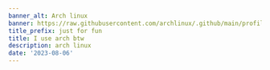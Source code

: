 ```yaml
---
banner_alt: Arch linux
banner: https://raw.githubusercontent.com/archlinux/.github/main/profile/archlinux-logo-dark-scalable.svg
title_prefix: just for fun
title: I use arch btw
description: arch linux
date: '2023-08-06'
---
```

